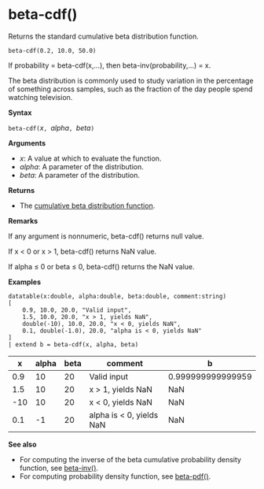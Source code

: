 # beta-cdf()

Returns the standard cumulative beta distribution function.

    beta-cdf(0.2, 10.0, 50.0)

If probability = beta-cdf(x,...), then beta-inv(probability,...) = x. 

The beta distribution is commonly used to study variation in the percentage of something across samples, such as the fraction of the day people spend watching television.

**Syntax**

`beta-cdf(`*x*`, `*alpha*`, `*beta*`)`

**Arguments**

* *x*: A value at which to evaluate the function.
* *alpha*: A parameter of the distribution.
* *beta*: A parameter of the distribution.

**Returns**

* The [cumulative beta distribution function](https://en.wikipedia.org/wiki/Beta-distribution#Cumulative-distribution-function).

**Remarks**

If any argument is nonnumeric, beta-cdf() returns null value.

If x < 0 or x > 1, beta-cdf() returns NaN value.

If alpha ≤ 0 or beta ≤ 0, beta-cdf() returns the NaN value.

**Examples**

```kusto
datatable(x:double, alpha:double, beta:double, comment:string)
[
    0.9, 10.0, 20.0, "Valid input",
    1.5, 10.0, 20.0, "x > 1, yields NaN",
    double(-10), 10.0, 20.0, "x < 0, yields NaN",
    0.1, double(-1.0), 20.0, "alpha is < 0, yields NaN"
]
| extend b = beta-cdf(x, alpha, beta)
```

|x|alpha|beta|comment|b|
|---|---|---|---|---|
|0.9|10|20|Valid input|0.999999999999959|
|1.5|10|20|x > 1, yields NaN|NaN|
|-10|10|20|x < 0, yields NaN|NaN|
|0.1|-1|20|alpha is < 0, yields NaN|NaN|


**See also**

* For computing the inverse of the beta cumulative probability density function, see [beta-inv()](./beta-invfunction.md).
* For computing probability density function, see [beta-pdf()](./beta-pdffunction.md).


